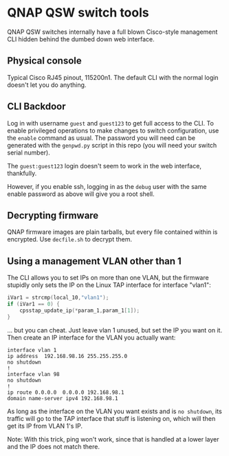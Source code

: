 # QNAP QSW switch tools

QNAP QSW switches internally have a full blown Cisco-style management CLI hidden behind the dumbed down web interface.

## Physical console

Typical Cisco RJ45 pinout, 115200n1. The default CLI with the normal login doesn't let you do anything.

## CLI Backdoor

Log in with username `guest` and `guest123` to get full access to the CLI. To enable privileged operations to make changes to switch configuration, use the `enable` command as usual. The password you will need can be generated with the `genpwd.py` script in this repo (you will need your switch serial number).

The `guest:guest123` login doesn't seem to work in the web interface, thankfully.

However, if you enable ssh, logging in as the `debug` user with the same enable password as above will give you a root shell.

## Decrypting firmware

QNAP firmware images are plain tarballs, but every file contained within is encrypted. Use `decfile.sh` to decrypt them.

## Using a management VLAN other than 1

The CLI allows you to set IPs on more than one VLAN, but the firmware stupidly only sets the IP on the Linux TAP interface for interface "vlan1":

```c
iVar1 = strcmp(local_10,"vlan1");
if (iVar1 == 0) {
    cpsstap_update_ip(*param_1,param_1[1]);
}
```

... but you can cheat. Just leave vlan 1 unused, but set the IP you want on it. Then create an IP interface for the VLAN you actually want:

```
interface vlan 1
ip address  192.168.98.16 255.255.255.0
no shutdown
!
interface vlan 98
no shutdown
!
ip route 0.0.0.0  0.0.0.0 192.168.98.1
domain name-server ipv4 192.168.98.1
```

As long as the interface on the VLAN you want exists and is `no shutdown`, its traffic will go to the TAP interface that stuff is listening on, which will then get its IP from VLAN 1's IP.

Note: With this trick, ping won't work, since that is handled at a lower layer and the IP does not match there.

